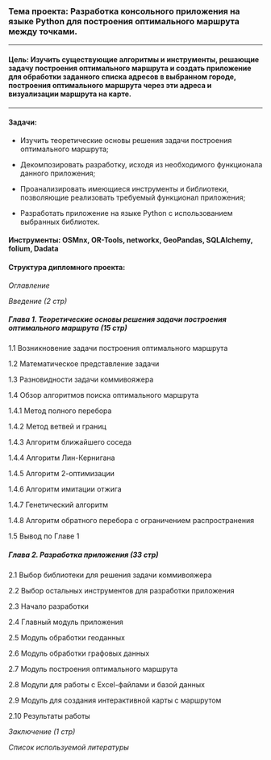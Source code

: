 ### Тема проекта: Разработка консольного приложения на языке Python для построения оптимального маршрута между точками.
___
#### Цель: Изучить существующие алгоритмы и инструменты, решающие задачу построения оптимального маршрута и создать приложение для обработки заданного списка адресов в выбранном городе, построения оптимального маршрута через эти адреса и визуализации маршрута на карте.
___
#### Задачи:

* Изучить теоретические основы решения задачи построения оптимального маршрута;

* Декомпозировать разработку, исходя из необходимого функционала данного приложения;

* Проанализировать имеющиеся инструменты и библиотеки, позволяющие реализовать требуемый функционал приложения;

* Разработать приложение на языке Python с использованием выбранных библиотек.
 
#### Инструменты: OSMnx, OR-Tools, networkx, GeoPandas, SQLAlchemy, folium, Dadata
#### Структура дипломного проекта:

*Оглавление*

*Введение (2 стр)*

##### Глава 1. Теоретические основы решения задачи построения оптимального маршрута (15 стр)

1.1 Возникновение задачи построения оптимального маршрута

1.2 Математическое представление задачи

1.3 Разновидности задачи коммивояжера

1.4 Обзор алгоритмов поиска оптимального маршрута

1.4.1 Метод полного перебора

1.4.2 Метод ветвей и границ

1.4.3 Алгоритм ближайшего соседа

1.4.4 Алгоритм Лин-Кернигана

1.4.5 Алгоритм 2-оптимизации

1.4.6 Алгоритм имитации отжига

1.4.7 Генетический алгоритм

1.4.8 Алгоритм обратного перебора с ограничением распространения

1.5 Вывод по Главе 1

##### Глава 2. Разработка приложения (33 стр)

2.1 Выбор библиотеки для решения задачи коммивояжера

2.2 Выбор остальных инструментов для разработки приложения

2.3 Начало разработки

2.4 Главный модуль приложения

2.5 Модуль обработки геоданных

2.6 Модуль обработки графовых данных

2.7 Модуль построения оптимального маршрута

2.8 Модули для работы с Excel-файлами и базой данных

2.9 Модуль для создания интерактивной карты с маршрутом

2.10 Результаты работы

*Заключение (1 стр)*

*Список используемой литературы*

